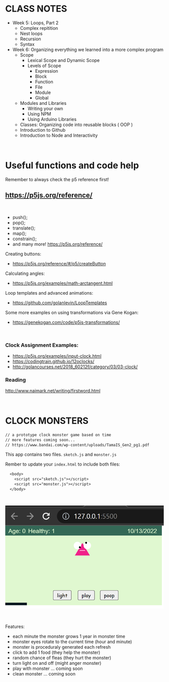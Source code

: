 # CLASS NOTES

- Week 5: Loops, Part 2
  - Complex repitition
  - Nest loops
  - Recursion
  - Syntax
- Week 6: Organizing everything we learned into a more complex program
  - Scope
    - Lexical Scope and Dynamic Scope
    - Levels of Scope
      - Expression
      - Block
      - Function
      - File
      - Module
      - Global
  - Modules and Libraries
    - Writing your own
    - Using NPM
    - Using Arduino Libraries
  - Classes: Organizing code into reusable blocks ( OOP )
  - Introduction to Github
  - Introduction to Node and Interactivity


<br>

# Useful functions and code help

Remember to always check the p5 reference first!
## https://p5js.org/reference/

<br>

- push();
- pop();
- translate();
- map();
- constrain();
- and many more! https://p5js.org/reference/

Creating buttons:
- https://p5js.org/reference/#/p5/createButton

Calculating angles:
- https://p5js.org/examples/math-arctangent.html

Loop templates and advanced animations:
- https://github.com/golanlevin/LoopTemplates


Some more examples on using transformations via Gene Kogan: 
- https://genekogan.com/code/p5js-transformations/

<br>

### Clock Assignment Examples:
- https://p5js.org/examples/input-clock.html
- https://codingtrain.github.io/12oclocks/
- http://golancourses.net/2018_60212f/category/03/03-clock/

### Reading

http://www.naimark.net/writing/firstword.html

<br>

# CLOCK MONSTERS

```
// a prototype clock monster game based on time
// more features coming soon...
// https://www.bandai.com/wp-content/uploads/TamaIS_Gen2_pg1.pdf
```

This app contains two files. `sketch.js` and `monster.js`

Rember to update your `index.html` to include both files:
```
  <body>
    <script src="sketch.js"></script>
    <script src="monster.js"></script>
  </body>
```

<br>

![img](https://raw.githubusercontent.com/areaofeffect/hello-world/master/week5/examples/monster-like/img/screeenshot.png)

<br>

Features:
- each minute the monster grows 1 year in monster time
- monster eyes rotate to the current time (hour and minute)
- monster is proceduraly generated each refresh
- click to add 1 food (they help the monster)
- random chance of fleas (they hurt the monster)
- turn light on and off (might anger monster)
- play with monster ... coming soon
- clean monster ... coming soon

